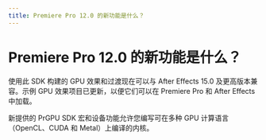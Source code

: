 ```yaml
---
title: Premiere Pro 12.0 的新功能是什么？
---
```

# Premiere Pro 12.0 的新功能是什么？

使用此 SDK 构建的 GPU 效果和过渡现在可以与 After Effects 15.0 及更高版本兼容。示例 GPU 效果项目已更新，以便它们可以在 Premiere Pro 和 After Effects 中加载。

新提供的 PrGPU SDK 宏和设备功能允许您编写可在多种 GPU 计算语言（OpenCL、CUDA 和 Metal）上编译的内核。